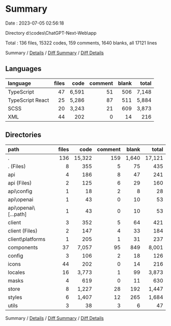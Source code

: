 # Summary

Date : 2023-07-05 02:56:18

Directory d:\\codes\\ChatGPT-Next-Web\\app

Total : 136 files,  15322 codes, 159 comments, 1640 blanks, all 17121 lines

Summary / [Details](details.md) / [Diff Summary](diff.md) / [Diff Details](diff-details.md)

## Languages
| language | files | code | comment | blank | total |
| :--- | ---: | ---: | ---: | ---: | ---: |
| TypeScript | 47 | 6,591 | 51 | 506 | 7,148 |
| TypeScript React | 25 | 5,286 | 87 | 511 | 5,884 |
| SCSS | 20 | 3,243 | 21 | 609 | 3,873 |
| XML | 44 | 202 | 0 | 14 | 216 |

## Directories
| path | files | code | comment | blank | total |
| :--- | ---: | ---: | ---: | ---: | ---: |
| . | 136 | 15,322 | 159 | 1,640 | 17,121 |
| . (Files) | 8 | 355 | 5 | 75 | 435 |
| api | 4 | 186 | 8 | 47 | 241 |
| api (Files) | 2 | 125 | 6 | 29 | 160 |
| api\\config | 1 | 18 | 2 | 8 | 28 |
| api\\openai | 1 | 43 | 0 | 10 | 53 |
| api\\openai\\[...path] | 1 | 43 | 0 | 10 | 53 |
| client | 3 | 352 | 5 | 64 | 421 |
| client (Files) | 2 | 147 | 4 | 33 | 184 |
| client\\platforms | 1 | 205 | 1 | 31 | 237 |
| components | 37 | 7,057 | 95 | 849 | 8,001 |
| config | 3 | 106 | 2 | 18 | 126 |
| icons | 44 | 202 | 0 | 14 | 216 |
| locales | 16 | 3,773 | 1 | 99 | 3,873 |
| masks | 4 | 619 | 0 | 11 | 630 |
| store | 8 | 1,227 | 28 | 192 | 1,447 |
| styles | 6 | 1,407 | 12 | 265 | 1,684 |
| utils | 3 | 38 | 3 | 6 | 47 |

Summary / [Details](details.md) / [Diff Summary](diff.md) / [Diff Details](diff-details.md)